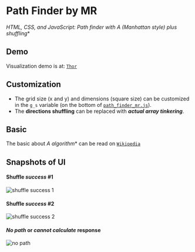 # Path Finder by MR
**HTML, CSS, and JavaScript: Path finder with A* (Manhattan style) plus shuffling**

## Demo

Visualization demo is at: [`Thor`](http://thor.johanpaul.net/path_finding)

## Customization
- The grid size (x and y) and dimensions (square size) can be customized in the `g_s` variable (on the bottom of [`path_finder_mr.js`](https://github.com/monkeyraptor/path_finder_mr/blob/master/path_finder_mr.js)).
- The **directions shuffling** can be replaced with ***actual array tinkering***.

## Basic
The basic about **A* algorithm** can be read on [`Wikipedia`](https://en.wikipedia.org/wiki/A*_search_algorithm)

## Snapshots of UI

#### Shuffle *success* #1
![shuffle success 1](https://jpython27.appspot.com/path_finder_mr_1.png)

#### Shuffle *success* #2
![shuffle success 2](https://jpython27.appspot.com/path_finder_mr_2.png)

#### *No path* or *cannot calculate* response
![no path](https://jpython27.appspot.com/path_finder_mr_3.png)
